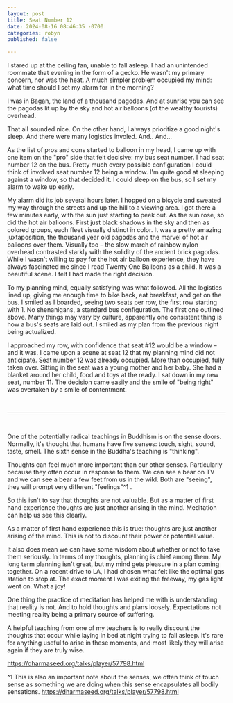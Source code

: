 ```yaml
---
layout: post
title: Seat Number 12
date: 2024-08-16 08:46:35 -0700
categories: robyn
published: false

---
```


I stared up at the ceiling fan, unable to fall asleep. I had an unintended roommate that evening in the form of a gecko. He wasn't my primary concern, nor was the heat. A much simpler problem occupied my mind: what time should I set my alarm for in the morning? 

I was in Bagan, the land of a thousand pagodas. And at sunrise you can see the pagodas lit up by the sky and hot air balloons (of the wealthy tourists) overhead. 

That all sounded nice. On the other hand, I always prioritize a good night's sleep. And there were many logistics involed. And.. And... 

As the list of pros and cons started to balloon in my head, I came up with one item on the "pro" side that felt decisive: my bus seat number. I had seat number 12 on the bus. Pretty much every possible configuration I could think of involved seat number 12 being a window. I'm quite good at sleeping against a window, so that decided it. I could sleep on the bus, so I set my alarm to wake up early.

My alarm did its job several hours later. I hopped on a bicycle and sweated my way through the streets and up the hill to a viewing area. I got there a few minutes early, with the sun just starting to peek out. As the sun rose, so did the hot air balloons. First just black shadows in the sky and then as colored groups, each fleet visually distinct in color. It was a pretty amazing juxtaposition, the thousand year old pagodas and the marvel of hot air balloons over them. Visually too – the slow march of rainbow nylon overhead contrasted starkly with the solidity of the ancient brick pagodas. While I wasn't willing to pay for the hot air balloon experience, they have always fascinated me since I read Twenty One Balloons as a child. It was a beautiful scene. I felt I had made the right decision.

To my planning mind, equally satisfying was what followed. All the logistics lined up, giving me enough time to bike back, eat breakfast, and get on the bus. I smiled as I boarded, seeing two seats per row, the first row starting with 1. No shenanigans, a standard bus configuration. The first one outlined above. Many things may vary by culture, apparently one consistent thing is how a bus's seats are laid out. I smiled as my plan from the previous night being actualized.

I approached my row, with confidence that seat #12 would be a window – and it was. I came upon a scene at seat 12 that my planning mind did not anticipate. Seat number 12 was already occupied. More than occupied, fully taken over. Sitting in the seat was a young mother and her baby. She had a blanket around her child, food and toys at the ready. I sat down in my new seat, number 11. The decision came easily and the smile of "being right" was overtaken by a smile of contentment.

<br>

---

<br>

One of the potentially radical teachings in Buddhism is on the sense doors. Normally, it's thought that humans have five
senses: touch, sight, sound, taste, smell. The sixth sense in the Buddha's teaching is "thinking".

Thoughts can feel much more important than our other senses. Particularly because they often occur in response to them. We can see a bear on TV and we can see a bear a few feet from us in the wild. Both are "seeing", they will prompt very different "feelings"^1 . 

So this isn't to say that thoughts are not valuable. But as a matter of first hand experience thoughts are just another arising in the mind. Meditation can help us see this clearly. 

As a matter of first hand experience this is true: thoughts are just another arising of the mind. This is not to
discount their power or potential value.

It also does mean we can have some wisdom about whether or not to take them seriously. In terms of my thoughts, planning
is chief among them. My long term planning isn't great, but my mind gets pleasure in a plan coming together. On a
recent drive to LA, I had chosen what felt like the optimal gas station to stop at. The exact moment I was exiting the freeway, my gas light went on. What a joy!

One thing the practice of meditation has helped me with is understanding that reality is not. And to
hold thoughts and plans loosely. Expectations not meeting reality being a primary source of suffering.

A helpful teaching from one of my teachers is to really discount the thoughts that occur while laying in bed at night
trying to fall asleep. It's rare for anything useful to arise in these moments, and most likely they will arise again if
they are truly wise.

https://dharmaseed.org/talks/player/57798.html


^1 This is also an important note about the senses, we often think of touch sense as something we are doing when this sense encapsulates all bodily sensations.
https://dharmaseed.org/talks/player/57798.html
